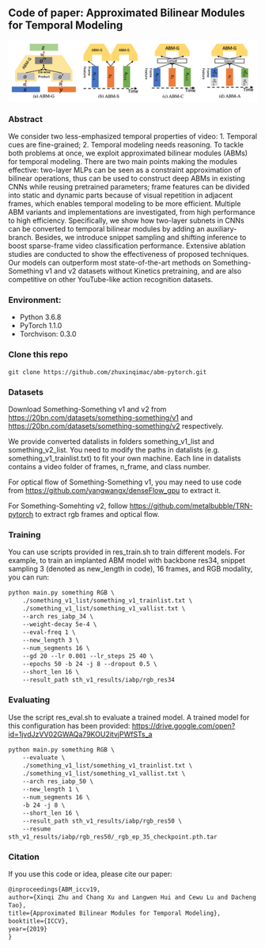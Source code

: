 ## Code of paper: Approximated Bilinear Modules for Temporal Modeling

![architecture](./imgs/iccv19_architecture.png?raw=true)

### Abstract

We consider two less-emphasized temporal properties of video: 1. Temporal 
cues are fine-grained; 2. Temporal modeling needs reasoning. To tackle 
both problems at once, we exploit approximated bilinear modules (ABMs) 
for temporal modeling. There are two main points making the modules 
effective: two-layer MLPs can be seen as a constraint approximation 
of bilinear operations, thus can be used to construct deep ABMs in 
existing CNNs while reusing pretrained parameters; frame features can 
be divided into static and dynamic parts because of visual repetition 
in adjacent frames, which enables temporal modeling to be more efficient. 
Multiple ABM variants and implementations are investigated, from high 
performance to high efficiency. Specifically, we show how two-layer subnets 
in CNNs can be converted to temporal bilinear modules by adding an 
auxiliary-branch. Besides, we introduce snippet sampling and shifting 
inference to boost sparse-frame video classification performance. 
Extensive ablation studies are conducted to show the effectiveness of 
proposed techniques. Our models can outperform most state-of-the-art 
methods on Something-Something v1 and v2 datasets without Kinetics 
pretraining, and are also competitive on other YouTube-like action 
recognition datasets.

### Environment:
* Python 3.6.8
* PyTorch 1.1.0
* Torchvison: 0.3.0

### Clone this repo

```
git clone https://github.com/zhuxinqimac/abm-pytorch.git
```

### Datasets
Download Something-Something v1 and v2 from 
https://20bn.com/datasets/something-something/v1
and 
https://20bn.com/datasets/something-something/v2
respectively.

We provide converted datalists in folders something_v1_list and 
something_v2_list. You need to modify the paths in datalists 
(e.g. something_v1_trainlist.txt) to fit your own machine. 
Each line in datalists contains a video folder of frames, 
n_frame, and class number.

For optical flow of Something-Something v1, you may need to use code from 
https://github.com/yangwangx/denseFlow_gpu to extract it. 

For Something-Somehting v2, follow 
https://github.com/metalbubble/TRN-pytorch 
to extract rgb frames and optical flow.


### Training
You can use scripts provided in res_train.sh to train different models.
For example, to train an implanted ABM model with backbone res34, 
snippet sampling 3 (denoted as new_length in code), 16 frames, 
and RGB modality, you can run:
```
python main.py something RGB \
    ./something_v1_list/something_v1_trainlist.txt \
    ./something_v1_list/something_v1_vallist.txt \
    --arch res_iabp_34 \
    --weight-decay 5e-4 \
    --eval-freq 1 \
    --new_length 3 \
    --num_segments 16 \
    --gd 20 --lr 0.001 --lr_steps 25 40 \
    --epochs 50 -b 24 -j 8 --dropout 0.5 \
    --short_len 16 \
    --result_path sth_v1_results/iabp/rgb_res34
```

### Evaluating
Use the script res_eval.sh to evaluate a trained model. 
A trained model for this configuration has been provided: 
https://drive.google.com/open?id=1jvdJzVV02GWAQa79KOU2itvjPWfSTs_a
```
python main.py something RGB \
    --evaluate \
    ./something_v1_list/something_v1_trainlist.txt \
    ./something_v1_list/something_v1_vallist.txt \
    --arch res_iabp_50 \
    --new_length 1 \
    --num_segments 16 \
    -b 24 -j 8 \
    --short_len 16 \
    --result_path sth_v1_results/iabp/rgb_res50 \
    --resume sth_v1_results/iabp/rgb_res50/_rgb_ep_35_checkpoint.pth.tar
```

### Citation
If you use this code or idea, please cite our paper:
```
@inproceedings{ABM_iccv19,
author={Xinqi Zhu and Chang Xu and Langwen Hui and Cewu Lu and Dacheng Tao},
title={Approximated Bilinear Modules for Temporal Modeling},
booktitle={ICCV},
year={2019}
}
```
